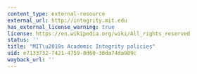 ```yaml
---
content_type: external-resource
external_url: http://integrity.mit.edu
has_external_license_warning: true
license: https://en.wikipedia.org/wiki/All_rights_reserved
status: ''
title: "MIT\u2019s Academic Integrity policies"
uid: e7133732-7421-4759-8d60-30da74da989c
wayback_url: ''
---
```

